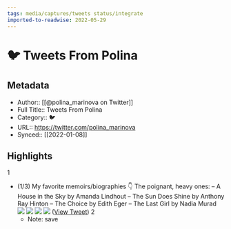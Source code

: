 ```yaml
---
tags: media/captures/tweets status/integrate
imported-to-readwise: 2022-05-29
---
```

# 🐦 Tweets From Polina

## Metadata
- Author:: [[@polina_marinova on Twitter]]
- Full Title:: Tweets From Polina
- Category:: 🐦
- URL:: https://twitter.com/polina_marinova
- Synced:: [[2022-01-08]]

## Highlights
1
- (1/3) My favorite memoirs/biographies 👇
  The poignant, heavy ones:
  – A House in the Sky by Amanda Lindhout 
  – The Sun Does Shine by Anthony Ray Hinton
  – The Choice by Edith Eger
  – The Last Girl by Nadia Murad 
  ![](https://pbs.twimg.com/media/FImh548WQAIDns2.jpg) 
  ![](https://pbs.twimg.com/media/FImh6alXMAgFP5j.jpg) 
  ![](https://pbs.twimg.com/media/FImh7muXIAEdHDE.jpg) 
  ![](https://pbs.twimg.com/media/FImiE3cXwAEcFYw.jpg) ([View Tweet](https://twitter.com/polina_marinova/status/1479892722328743936))
2
    - Note: save

